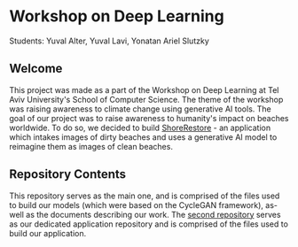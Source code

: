 # Workshop on Deep Learning
Students: Yuval Alter, Yuval Lavi, Yonatan Ariel Slutzky
## Welcome
This project was made as a part of the Workshop on Deep Learning at Tel Aviv University's School of Computer Science. The theme of the workshop was raising awareness to climate change using generative AI tools. The goal of our project was to raise awareness to humanity's impact on beaches worldwide. To do so, we decided to build [ShoreRestore](https://shore-restore.streamlit.app/) - an application which intakes images of dirty beaches and uses a generative AI model to reimagine them as images of clean beaches. 
## Repository Contents
This repository serves as the main one, and is comprised of the files used to build our models (which were based on the CycleGAN framework), as-well as the documents describing our work. The [second repository](https://github.com/yuvallavi111/ShoreRestore) serves as our dedicated application repository and is comprised of the files used to build our application. 
